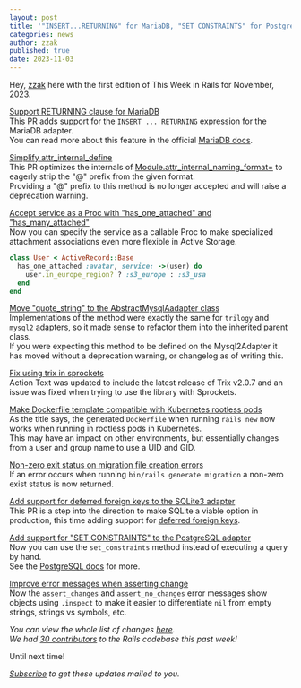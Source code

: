 ```yaml
---
layout: post
title: '"INSERT...RETURNING" for MariaDB, "SET CONSTRAINTS" for PostgreSQL, "DEFERRABLE" foreign keys for SQLite and much more!'
categories: news
author: zzak
published: true
date: 2023-11-03
---
```



Hey, [zzak](https://github.com/zzak) here with the first edition of This Week in Rails for November, 2023.  

[Support RETURNING clause for MariaDB](https://github.com/rails/rails/pull/49840)  
This PR adds support for the `INSERT ... RETURNING` expression for the MariaDB adapter.  
You can read more about this feature in the official [MariaDB docs](https://mariadb.com/kb/en/insertreturning/).  


[Simplify attr_internal_define](https://github.com/rails/rails/pull/49864)  
This PR optimizes the internals of [Module.attr_internal_naming_format=](https://edgeapi.rubyonrails.org/classes/Module.html#method-c-attr_internal_naming_format-3D) to eagerly strip the "@" prefix from the given format.  
Providing a "@" prefix to this method is no longer accepted and will raise a deprecation warning.  

[Accept service as a Proc with "has_one_attached" and "has_many_attached"](https://github.com/rails/rails/pull/49863)  
Now you can specify the service as a callable Proc to make specialized attachment associations even more flexible in Active Storage.
```ruby
class User < ActiveRecord::Base
  has_one_attached :avatar, service: ->(user) do
    user.in_europe_region? ? :s3_europe : :s3_usa
  end
end
```
  

[Move "quote_string" to the AbstractMysqlAadapter class](https://github.com/rails/rails/pull/49817)  
Implementations of the method were exactly the same for `trilogy` and `mysql2` adapters, so it made sense to refactor them into the inherited parent class.  
If you were expecting this method to be defined on the Mysql2Adapter it has moved without a deprecation warning, or changelog as of writing this.  


[Fix using trix in sprockets](https://github.com/rails/rails/pull/49778)  
Action Text was updated to include the latest release of Trix v2.0.7 and an issue was fixed when trying to use the library with Sprockets.  


[Make Dockerfile template compatible with Kubernetes rootless pods](https://github.com/rails/rails/pull/49742)  
As the title says, the generated `Dockerfile` when running `rails new` now works when running in rootless pods in Kubernetes.  
This may have an impact on other environments, but essentially changes from a user and group name to use a UID and GID.  


[Non-zero exit status on migration file creation errors](https://github.com/rails/rails/pull/49644)  
If an error occurs when running `bin/rails generate migration` a non-zero exist status is now returned.  


[Add support for deferred foreign keys to the SQLite3 adapter](https://github.com/rails/rails/pull/49376)  
This PR is a step into the direction to make SQLite a viable option in production, this time adding support for [deferred foreign keys](https://www.sqlite.org/foreignkeys.html#fk_deferred).  


[Add support for "SET CONSTRAINTS" to the PostgreSQL adapter](https://github.com/rails/rails/pull/49187)  
Now you can use the `set_constraints` method instead of executing a query by hand.  
See the [PostgreSQL docs](https://www.postgresql.org/docs/current/sql-set-constraints.html) for more.  


[Improve error messages when asserting change](https://github.com/rails/rails/pull/48482)  
Now the `assert_changes` and `assert_no_changes` error messages show objects using `.inspect` to make it easier to differentiate `nil` from empty strings, strings vs symbols, etc.  


_You can view the whole list of changes [here](https://github.com/rails/rails/compare/@%7B2023-10-27%7D...main@%7B2023-11-03%7D)._  
_We had [30 contributors](https://contributors.rubyonrails.org/contributors/in-time-window/20231027-20231103) to the Rails codebase this past week!_

Until next time!  

_[Subscribe](https://world.hey.com/this.week.in.rails) to get these updates mailed to you._

